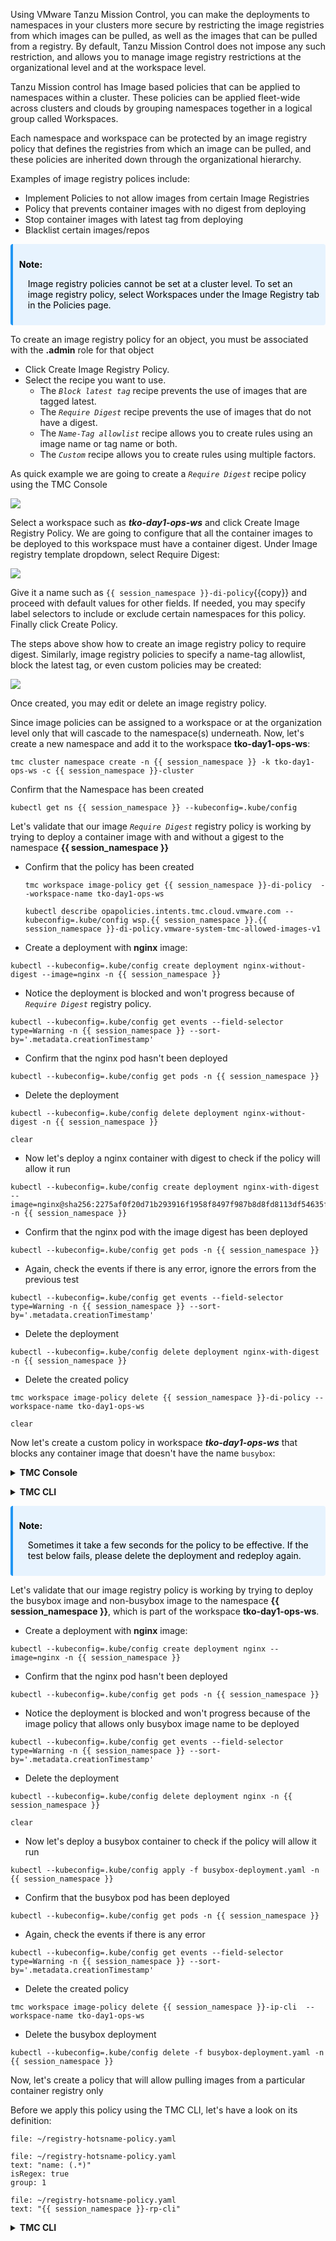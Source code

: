 Using VMware Tanzu Mission Control, you can make the deployments to namespaces in your clusters more secure by restricting the image registries from which images can be pulled, as well as the images that can be pulled from a registry. By default, Tanzu Mission Control does not impose any such restriction, and allows you to manage image registry restrictions at the organizational level and at the workspace level.

Tanzu Mission control has Image based policies that can be applied to namespaces within a cluster. These policies can be applied fleet-wide across clusters and clouds by grouping namespaces together in a logical group called Workspaces.

Each namespace and workspace can be protected by an image registry policy that defines the registries from which an image can be pulled, and these policies are inherited down through the organizational hierarchy.

Examples of image registry polices include:

- Implement Policies to not allow images from certain Image Registries
- Policy that prevents container images with no digest from deploying
- Stop container images with latest tag from deploying 
- Blacklist certain images/repos 

<div class="info" style='background-color:#e7f3fe; color: #000000; border-left: solid #2196F3 4px; border-radius: 4px; padding:0.7em;'>
<span>
<p style='margin-top:1em; text-align:left'>
<b>Note:</b></p>
<p style='margin-left:1em;'>
Image registry policies cannot be set at a cluster level. To set an image registry policy, select Workspaces under the Image Registry tab in the Policies page.
</p>
</span>
</div>
<p>
</p>

To create an image registry policy for an object, you must be associated with the **.admin** role for that object

* Click Create Image Registry Policy.
* Select the recipe you want to use.
    * The *`Block latest tag`* recipe prevents the use of images that are tagged latest.
    * The *`Require Digest`* recipe prevents the use of images that do not have a digest.
    * The *`Name-Tag allowlist`* recipe allows you to create rules using an image name or tag name or both.
    * The *`Custom`* recipe allows you to create rules using multiple factors.

As quick example we are going to create a *`Require Digest`* recipe policy using the TMC Console

![](./images/policy-image-registry-1.png)

Select a workspace such as ***tko-day1-ops-ws*** and click Create Image 
Registry Policy. We are going to configure that all the container 
images to be deployed to this workspace must have a container digest. 
Under Image registry template dropdown, select Require Digest:

![](./images/policy-image-registry-digest-1.png)

Give it a name such as `{{ session_namespace }}-di-policy`{{copy}} and proceed with default values 
for other fields. If needed, you may specify label selectors to 
include or exclude certain namespaces for this policy. 
Finally click Create Policy. 

The steps above show how to create an image registry policy to require digest. Similarly, image 
registry policies to specify a name-tag allowlist, block the latest tag, or even custom policies may be created:
 
![](./images/policy-image-registry-digest-2.png)

Once created, you may edit or delete an image registry policy.


Since image policies can be assigned to a workspace or at the organization level only that will cascade to the namespace(s) underneath. Now, let's create a new namespace and add it to the workspace **tko-day1-ops-ws**:

```execute-1
tmc cluster namespace create -n {{ session_namespace }} -k tko-day1-ops-ws -c {{ session_namespace }}-cluster
```

Confirm that the Namespace has been created

```execute-1
kubectl get ns {{ session_namespace }} --kubeconfig=.kube/config
```

Let's validate that our image *`Require Digest`* registry policy is working by trying to deploy a container image with and without a gigest to the namespace **{{ session_namespace }}**
 
* Confirm that the policy has been created    
    
    ```execute-1
    tmc workspace image-policy get {{ session_namespace }}-di-policy  --workspace-name tko-day1-ops-ws 
    ```
    ```execute-1
    kubectl describe opapolicies.intents.tmc.cloud.vmware.com --kubeconfig=.kube/config wsp.{{ session_namespace }}.{{ session_namespace }}-di-policy.vmware-system-tmc-allowed-images-v1
    ```

* Create a deployment with **nginx** image:

```execute-1
kubectl --kubeconfig=.kube/config create deployment nginx-without-digest --image=nginx -n {{ session_namespace }}
```

* Notice the deployment is blocked and won't progress because of *`Require Digest`* registry policy.

```execute-1
kubectl --kubeconfig=.kube/config get events --field-selector type=Warning -n {{ session_namespace }} --sort-by='.metadata.creationTimestamp'
```

* Confirm that the nginx pod hasn't been deployed

```execute-1
kubectl --kubeconfig=.kube/config get pods -n {{ session_namespace }}
```

* Delete the deployment

```execute-1
kubectl --kubeconfig=.kube/config delete deployment nginx-without-digest -n {{ session_namespace }}
```

```execute-all
clear
```

* Now let's deploy a nginx container with digest to check if the policy will allow it run

```execute-1
kubectl --kubeconfig=.kube/config create deployment nginx-with-digest --image=nginx@sha256:2275af0f20d71b293916f1958f8497f987b8d8fd8113df54635f2a5915002bf1 -n {{ session_namespace }}
```

* Confirm that the nginx pod with the image digest has been deployed

```execute-1
kubectl --kubeconfig=.kube/config get pods -n {{ session_namespace }}
```

* Again, check the events if there is any error, ignore the errors from the previous test


```execute-1
kubectl --kubeconfig=.kube/config get events --field-selector type=Warning -n {{ session_namespace }} --sort-by='.metadata.creationTimestamp'
```

* Delete the deployment

```execute-1
kubectl --kubeconfig=.kube/config delete deployment nginx-with-digest -n {{ session_namespace }}
```

* Delete the created policy 

```execute-1
tmc workspace image-policy delete {{ session_namespace }}-di-policy --workspace-name tko-day1-ops-ws
```

```execute-all
clear
```

Now let's create a custom policy in workspace ***tko-day1-ops-ws*** that blocks any container image that doesn't have the name `busybox`: 

<details>
<summary><b>TMC Console</b></summary>
<p>

1. Click Workspaces under the Image Registry tab in the Policies page and select workspace ***tko-day1-ops-ws***

2. Click Create Image Registry Policy

  ![](./images/policy-image-registry-custom-1.png)

3. Choose Custom in the Image Registry Template field and give it a name 
  such as `{{ session_namespace }}-ip-ui`{{copy}} in the Policy Name field. Under the Rule pane, type in `library/busybox`{{copy}} in the Image Name field. Optionally, you may specify the hostname and port to restrict where the images are pulled from. In addition, you may add more rules by clicking Add Another Rule.

  ![](./images/policy-image-registry-custom-2.png)

4. Optionally, this custom rule may be made to apply to certain namespaces of this workspace if desired by specifying the Label Selectors fields. At the end, click Create Policy.
</p>
</details>
<p>
</p>
<details>
<summary><b>TMC CLI</b></summary>
<p>

Before we apply this policy using the TMC CLI, let's have a look on its definition and do some modifications

```editor:open-file
file: ~/busybox-image-policy.yaml
```

```editor:select-matching-text
file: ~/busybox-image-policy.yaml
text: "name: (.*)"
isRegex: true
group: 1
```

```editor:replace-text-selection
file: ~/busybox-image-policy.yaml
text: "{{ session_namespace }}-ip-cli"
```
* Create the image policy 

    ```execute-1
    tmc workspace image-policy create -f busybox-image-policy.yaml 
    ```
* Confirm that the image policy has been created and synced to the {{ session_namespace }}-cluster   

    ```execute-1
    tmc workspace image-policy get {{ session_namespace }}-ip-cli  --workspace-name tko-day1-ops-ws 
    ```

    ```execute-1
    kubectl describe opapolicies.intents.tmc.cloud.vmware.com --kubeconfig=.kube/config wsp.{{ session_namespace }}.{{ session_namespace }}-ip-cli.vmware-system-tmc-allowed-images-v1
    ```
* Repeat the previous command until the policy **Status** changes to **True**    
</p>
</details>
<p>
</p>

<div class="info" style='background-color:#e7f3fe; color: #000000; border-left: solid #2196F3 4px; border-radius: 4px; padding:0.7em;'>
<span>
<p style='margin-top:1em; text-align:left'>
<b>Note:</b></p>
<p style='margin-left:1em;'>
Sometimes it take a few seconds for the policy to be effective. If the test below fails, please delete the deployment and redeploy again.   
</p>
</span>
</div>
<p>
</p>

Let's validate that our image registry policy is working by trying to deploy the busybox image and non-busybox image to the namespace **{{ session_namespace }}**, 
which is part of the workspace **tko-day1-ops-ws**. 

* Create a deployment with **nginx** image:

```execute-1
kubectl --kubeconfig=.kube/config create deployment nginx --image=nginx -n {{ session_namespace }}
```

* Confirm that the nginx pod hasn't been deployed

```execute-1
kubectl --kubeconfig=.kube/config get pods -n {{ session_namespace }}
```

* Notice the deployment is blocked and won't progress because of the image policy that allows only busybox image name to be deployed

```execute-1
kubectl --kubeconfig=.kube/config get events --field-selector type=Warning -n {{ session_namespace }} --sort-by='.metadata.creationTimestamp'
```

* Delete the deployment

```execute-1
kubectl --kubeconfig=.kube/config delete deployment nginx -n {{ session_namespace }}
```

```execute-all
clear
```

* Now let's deploy a busybox container to check if the policy will allow it run

```execute-1
kubectl --kubeconfig=.kube/config apply -f busybox-deployment.yaml -n {{ session_namespace }}
```
* Confirm that the busybox pod has been deployed

```execute-1
kubectl --kubeconfig=.kube/config get pods -n {{ session_namespace }}
```
* Again, check the events if there is any error

```execute-1
kubectl --kubeconfig=.kube/config get events --field-selector type=Warning -n {{ session_namespace }} --sort-by='.metadata.creationTimestamp'
```

* Delete the created policy 

```execute-1
tmc workspace image-policy delete {{ session_namespace }}-ip-cli  --workspace-name tko-day1-ops-ws 
```
* Delete the busybox deployment

```execute-1
kubectl --kubeconfig=.kube/config delete -f busybox-deployment.yaml -n {{ session_namespace }}
```

Now, let's create a policy that will allow pulling images from a particular container registry only

Before we apply this policy using the TMC CLI, let's have a look on its definition:

```editor:open-file
file: ~/registry-hotsname-policy.yaml
```

```editor:select-matching-text
file: ~/registry-hotsname-policy.yaml
text: "name: (.*)"
isRegex: true
group: 1
```

```editor:replace-text-selection
file: ~/registry-hotsname-policy.yaml
text: "{{ session_namespace }}-rp-cli"
```

<details>
<summary><b>TMC CLI</b></summary>
<p>

* Create a policy 

    ```execute-1
    tmc workspace image-policy create -f registry-hotsname-policy.yaml
    ```
* Confirm that the policy has been created    

    ```execute-1
    tmc workspace image-policy get {{ session_namespace }}-rp-cli  --workspace-name tko-day1-ops-ws 
    ```
    ```execute-1
    kubectl describe opapolicies.intents.tmc.cloud.vmware.com --kubeconfig=.kube/config wsp.{{ session_namespace }}.{{ session_namespace }}-rp-cli.vmware-system-tmc-allowed-images-v1
    ```
* Create a deployment with **nginx** image from **docker hub**:

    ```execute-1
    kubectl --kubeconfig=.kube/config create deployment nginx --image=nginx -n {{ session_namespace }}
    ```

* Confirm that the nginx pod hasn't been deployed

    ```execute-1
    kubectl --kubeconfig=.kube/config get pods -n {{ session_namespace }}
    ```
* Notice the deployment is blocked and won't progress because of the registry rules.

    ```execute-1
    kubectl --kubeconfig=.kube/config get events --field-selector type=Warning -n {{ session_namespace }} --sort-by='.metadata.creationTimestamp'
    ```
* Delete the deployment
    ```execute-1
    kubectl --kubeconfig=.kube/config delete deployment nginx -n {{ session_namespace }}
    ```

    ```execute-all
    clear
    ```
* Delete the created policy 

    ```execute-1
    tmc workspace image-policy delete {{ session_namespace }}-rp-cli --workspace-name tko-day1-ops-ws
    ```
</p>
</details>



